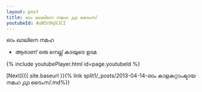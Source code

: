 ```yaml
---
layout: post
title: ഓം ഖാലിനെ നമഹ ൧൧ ടൈംസ്
youtubeId: AuN5n9qVJCI
---
```

 
 
 ഓം ഖാലിനെ നമഹ 
 
 -  ആരാണ് ഒരു നെല്ല് കടയുടെ ഉടമ 
 
  
 
  
 
 
 
 
 
 


{% include youtubePlayer.html id=page.youtubeId %}
 
[Next]({{ site.baseurl }}{% link  split1/_posts/2013-04-14-ഓം കാളകറ്റാംക്ടായ നമഹ ൧൧ ടൈംസ്.md%})
 
